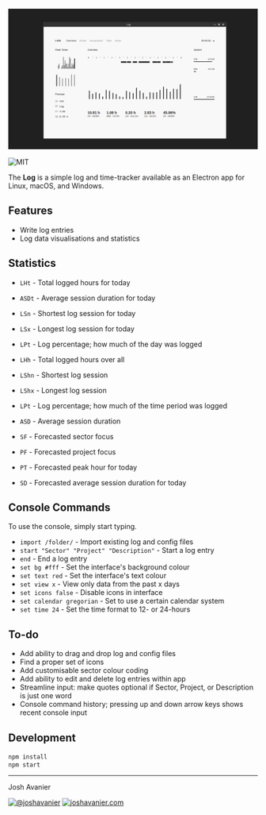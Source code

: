 ![Screenshot](img/screenshot.png)

![MIT](https://joshavanier.github.io/badges/svg/mit.svg)

The **Log** is a simple log and time-tracker available as an Electron app for Linux, macOS, and Windows.

## Features

- Write log entries
- Log data visualisations and statistics

## Statistics

- `LHt` - Total logged hours for today
- `ASDt` - Average session duration for today
- `LSn` - Shortest log session for today
- `LSx` - Longest log session for today
- `LPt` - Log percentage; how much of the day was logged

- `LHh` - Total logged hours over all
- `LShn` - Shortest log session
- `LShx` - Longest log session
- `LPt` - Log percentage; how much of the time period was logged
- `ASD` - Average session duration

- `SF` - Forecasted sector focus
- `PF` - Forecasted project focus
- `PT` - Forecasted peak hour for today
- `SD` - Forecasted average session duration for today

## Console Commands
To use the console, simply start typing.

- `import /folder/` - Import existing log and config files
- `start "Sector" "Project" "Description"` - Start a log entry
- `end` - End a log entry
- `set bg #fff` - Set the interface's background colour
- `set text red` - Set the interface's text colour
- `set view x` - View only data from the past x days
- `set icons false` - Disable icons in interface
- `set calendar gregorian` - Set to use a certain calendar system
- `set time 24` - Set the time format to 12- or 24-hours

## To-do
- Add ability to drag and drop log and config files
- Find a proper set of icons
- Add customisable sector colour coding
- Add ability to edit and delete log entries within app
- Streamline input: make quotes optional if Sector, Project, or Description is just one word
- Console command history; pressing up and down arrow keys shows recent console input

## Development

```
npm install
npm start
```

---

Josh Avanier

[![@joshavanier](https://joshavanier.github.io/badges/svg/twitter.svg)](https://twitter.com/joshavanier) [![joshavanier.com](https://joshavanier.github.io/badges/svg/website.svg)](https://joshavanier.com)
